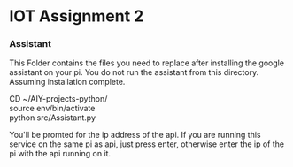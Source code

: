 # IOT Assignment 2
### Assistant
This Folder contains the files you need to replace after installing the google assistant on your pi. You do not run the assistant from this directory.
Assuming installation complete.

CD ~/AIY-projects-python/
<br>
source env/bin/activate
<br>
python src/Assistant.py
<br>

You'll be promted for the ip address of the api. If you are running this service on the same pi as api, just press enter, otherwise enter the ip of the pi with the api running on it.
